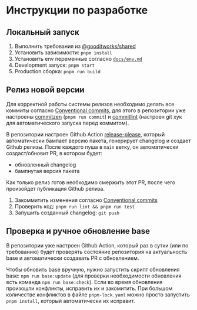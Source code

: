 # Инструкции по разработке

## Локальный запуск
1. Выполнить требования из [@gooditworks/shared](https://github.com/gooditworks/shared#%D0%B8%D1%81%D0%BF%D0%BE%D0%BB%D1%8C%D0%B7%D0%BE%D0%B2%D0%B0%D0%BD%D0%B8%D0%B5)
2. Установить зависимости: `pnpm install`
3. Установить env переменные согласно [`docs/env.md`](docs/env.md)
3. Development запуск: `pnpm start`
4. Production сборка: `pnpm run build`

## Релиз новой версии

Для корректной работы системы релизов необходимо делать все коммиты согласно [Conventional commits](https://www.conventionalcommits.org), для этого в репозитории уже настроены [commitzen](https://github.com/commitizen/cz-cli) (`pnpm run commit`) и [commitlint](https://github.com/conventional-changelog/commitlint) (настроен git хук для автоматического запуска перед коммитом).

В репозитории настроен Github Action [release-please](https://github.com/googleapis/release-please), который автоматически бампает версию пакета, генерирует changelog и создает Github релизы. После каждого пуша в `main` ветку, он автоматически создаст/обновит PR, в котором будет:
- обновленный changelog
- бампнутая версия пакета

Как только релиз готов необходимо смержить этот PR, после чего произойдет публикация Github релиза.

1. Закоммитить изменения согласно [Conventional commits](https://www.conventionalcommits.org)
2. Проверить код: `pnpm run lint && pnpm run test`
3. Запушить созданный changelog: `git push`

## Проверка и ручное обновление base

В репозитории уже настроен Github Action, который раз в сутки (или по требованию) будет проверять состояние репозитория на актуальность base и автоматически создавать PR с обновлением. 

Чтобы обновить base вручную, нужно запустить скрипт обновления base: `npm run base:update` (для проверки необходимости обновления есть команда `npm run base:check`). Если во время обновления произошли конфликты, исправить их и закомитить. При большом количестве конфликтов в файле `pnpm-lock.yaml` можно просто запустить `pnpm install`, который автоматически их исправит.
